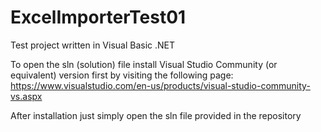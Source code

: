 # ExcelImporterTest01
Test project written in Visual Basic .NET

To open the sln (solution) file install Visual Studio Community (or equivalent) version first by visiting the following page:
https://www.visualstudio.com/en-us/products/visual-studio-community-vs.aspx

After installation just simply open the sln file provided in the repository
